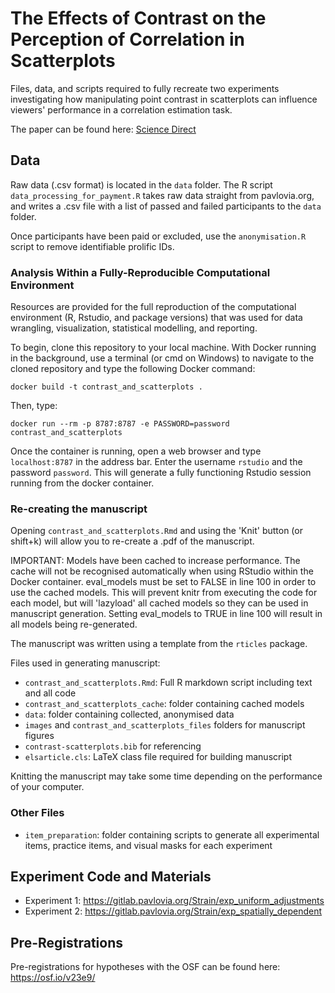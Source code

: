 # The Effects of Contrast on the Perception of Correlation in Scatterplots

Files, data, and scripts required to fully recreate two experiments investigating how manipulating point contrast in scatterplots can influence viewers' performance in a correlation estimation task.

The paper can be found here: [Science Direct](https://www.sciencedirect.com/science/article/pii/S1071581923000496)

## Data

Raw data (.csv format) is located in the `data` folder. The R script `data_processing_for_payment.R` takes raw data straight from pavlovia.org, and writes a .csv file with a list of passed and failed participants to the `data` folder.

Once participants have been paid or excluded, use the `anonymisation.R` script to remove identifiable prolific IDs.

### Analysis Within a Fully-Reproducible Computational Environment

Resources are provided for the full reproduction of the computational environment (R, Rstudio, and package versions) that was used for data wrangling, visualization, statistical modelling, and reporting.

To begin, clone this repository to your local machine. With Docker running in the background, use a terminal (or cmd on Windows) to navigate to the cloned repository and type the following Docker command:

```docker build -t contrast_and_scatterplots .```

Then, type:

```docker run --rm -p 8787:8787 -e PASSWORD=password contrast_and_scatterplots```

Once the container is running, open a web browser and type `localhost:8787` in the address bar. Enter the username `rstudio` and the password `password`. This will generate a fully functioning Rstudio session running from the docker container.

### Re-creating the manuscript

Opening `contrast_and_scatterplots.Rmd` and using the 'Knit' button (or shift+k) will allow you to re-create a .pdf of the manuscript.

IMPORTANT: Models have been cached to increase performance. The cache will not be recognised automatically when using RStudio within the Docker container. eval_models must be set to FALSE in line 100 in order to use the cached models. This will prevent knitr from executing the code for each model, but will 'lazyload' all cached models so they can be used in manuscript generation. Setting eval_models to TRUE in line 100 will result in all models being re-generated.

The manuscript was written using a template from the `rticles` package.

Files used in generating manuscript:

 - `contrast_and_scatterplots.Rmd`: Full R markdown script including text and all code
 - `contrast_and_scatterplots_cache`: folder containing cached models
 - `data`: folder containing collected, anonymised data
 - `images` and `contrast_and_scatterplots_files` folders for manuscript figures
 - `contrast-scatterplots.bib` for referencing
 - `elsarticle.cls`: LaTeX class file required for building manuscript

Knitting the manuscript may take some time depending on the performance of your computer.

### Other Files

 - `item_preparation`: folder containing scripts to generate all experimental items, practice items, and visual masks for each experiment

## Experiment Code and Materials

 - Experiment 1: https://gitlab.pavlovia.org/Strain/exp_uniform_adjustments
 - Experiment 2: https://gitlab.pavlovia.org/Strain/exp_spatially_dependent
 
## Pre-Registrations

Pre-registrations for hypotheses with the OSF can be found here: https://osf.io/v23e9/
